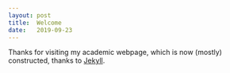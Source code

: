 ```yaml
---
layout: post
title:  Welcome
date:   2019-09-23 
---
```


Thanks for visiting my academic webpage, which is now (mostly)
constructed, thanks to [Jekyll](https://jekyllrb.com/). 
